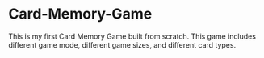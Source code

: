 # Card-Memory-Game
This is my first Card Memory Game built from scratch. This game includes different game mode, different game sizes, and different card types.
